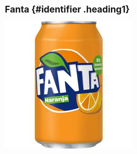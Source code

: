 <style>
.heading1 {
    color: red;
    font-weight:700;
    font-size: 35px;
}
</style>



# Fanta {#identifier .heading1}

![The San Juan Mountains are beautiful!](/images/fantacan.jpg "San Juan Mountains")
